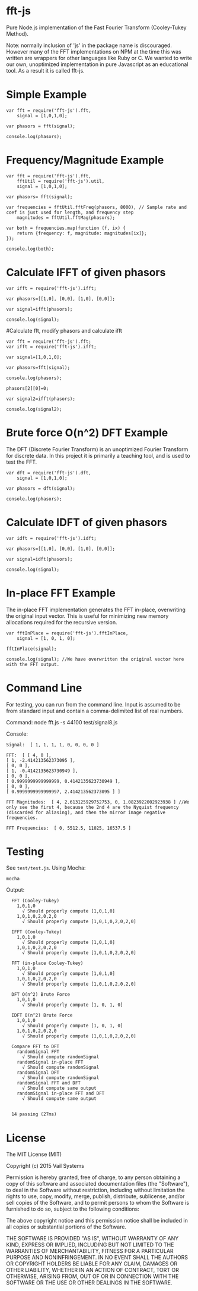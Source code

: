 # fft-js
Pure Node.js implementation of the Fast Fourier Transform (Cooley-Tukey Method).

Note: normally inclusion of 'js' in the package name is discouraged. However many of the FFT implementations on NPM at the time this was written are wrappers for other languages like Ruby or C. We wanted to write our own, unoptimized implementation in pure Javascript as an educational tool. As a result it is called fft-js.

# Simple Example

    var fft = require('fft-js').fft,
        signal = [1,0,1,0];

    var phasors = fft(signal);

    console.log(phasors);

# Frequency/Magnitude Example

    var fft = require('fft-js').fft,
        fftUtil = require('fft-js').util,
        signal = [1,0,1,0];

    var phasors= fft(signal);

    var frequencies = fftUtil.fftFreq(phasors, 8000), // Sample rate and coef is just used for length, and frequency step
        magnitudes = fftUtil.fftMag(phasors); 

    var both = frequencies.map(function (f, ix) {
        return {frequency: f, magnitude: magnitudes[ix]};
    });

    console.log(both);

# Calculate IFFT of given phasors
    
    var ifft = require('fft-js').ifft;

    var phasors=[[1,0], [0,0], [1,0], [0,0]];

    var signal=ifft(phasors);

    console.log(signal);

#Calculate fft, modify phasors and calculate ifft

    var fft = require('fft-js').fft;
    var ifft = require('fft-js').ifft;

    var signal=[1,0,1,0];

    var phasors=fft(signal);

    console.log(phasors);

    phasors[2][0]=0;

    var signal2=ifft(phasors);

    console.log(signal2);

    
# Brute force O(n^2) DFT Example

The DFT (Discrete Fourier Transform) is an unoptimized Fourier Transform for discrete data. In this project it is primarily a teaching tool, and is used to test the FFT.

    var dft = require('fft-js').dft,
        signal = [1,0,1,0];
    
    var phasors = dft(signal);
    
    console.log(phasors);

# Calculate IDFT of given phasors
    
    var idft = require('fft-js').idft;

    var phasors=[[1,0], [0,0], [1,0], [0,0]];

    var signal=idft(phasors);

    console.log(signal);

# In-place FFT Example

The in-place FFT implementation generates the FFT in-place, overwriting the original input vector. This is useful for minimizing new memory allocations required for the recursive version.

    var fftInPlace = require('fft-js').fftInPlace,
        signal = [1, 0, 1, 0];
        
    fftInPlace(signal);
    
    console.log(signal); //We have overwritten the original vector here with the FFT output.

# Command Line

For testing, you can run from the command line. Input is assumed to be from standard input and contain
a comma-delimited list of real numbers.

Command:
    node fft.js -s 44100 test/signal8.js

Console:

    Signal:  [ 1, 1, 1, 1, 0, 0, 0, 0 ]

    FFT:  [ [ 4, 0 ],
    [ 1, -2.414213562373095 ],
    [ 0, 0 ],
    [ 1, -0.4142135623730949 ],
    [ 0, 0 ],
    [ 0.9999999999999999, 0.4142135623730949 ],
    [ 0, 0 ],
    [ 0.9999999999999997, 2.414213562373095 ] ]

    FFT Magnitudes:  [ 4, 2.613125929752753, 0, 1.0823922002923938 ] //We only see the first 4, because the 2nd 4 are the Nyquist frequency (discarded for aliasing), and then the mirror image negative frequencies.

    FFT Frequencies:  [ 0, 5512.5, 11025, 16537.5 ]

# Testing

See `test/test.js`. Using Mocha:

    mocha

Output:

      FFT (Cooley-Tukey)
        1,0,1,0
          √ Should properly compute [1,0,1,0]
        1,0,1,0,2,0,2,0
          √ Should properly compute [1,0,1,0,2,0,2,0]

      IFFT (Cooley-Tukey)
        1,0,1,0
          √ Should properly compute [1,0,1,0]
        1,0,1,0,2,0,2,0
          √ Should properly compute [1,0,1,0,2,0,2,0]

      FFT (in-place Cooley-Tukey)
        1,0,1,0
          √ Should properly compute [1,0,1,0]
        1,0,1,0,2,0,2,0
          √ Should properly compute [1,0,1,0,2,0,2,0]

      DFT O(n^2) Brute Force
        1,0,1,0
          √ Should properly compute [1, 0, 1, 0]

      IDFT O(n^2) Brute Force
        1,0,1,0
          √ Should properly compute [1, 0, 1, 0]
        1,0,1,0,2,0,2,0
          √ Should properly compute [1,0,1,0,2,0,2,0]

      Compare FFT to DFT
        randomSignal FFT
          √ Should compute randomSignal
        randomSignal in-place FFT
          √ Should compute randomSignal
        randomSignal DFT
          √ Should compute randomSignal
        randomSignal FFT and DFT
          √ Should compute same output
        randomSignal in-place FFT and DFT
          √ Should compute same output


      14 passing (27ms)


# License 

The MIT License (MIT)

Copyright (c) 2015 Vail Systems

Permission is hereby granted, free of charge, to any person obtaining a copy
of this software and associated documentation files (the "Software"), to deal
in the Software without restriction, including without limitation the rights
to use, copy, modify, merge, publish, distribute, sublicense, and/or sell
copies of the Software, and to permit persons to whom the Software is
furnished to do so, subject to the following conditions:

The above copyright notice and this permission notice shall be included in all
copies or substantial portions of the Software.

THE SOFTWARE IS PROVIDED "AS IS", WITHOUT WARRANTY OF ANY KIND, EXPRESS OR
IMPLIED, INCLUDING BUT NOT LIMITED TO THE WARRANTIES OF MERCHANTABILITY,
FITNESS FOR A PARTICULAR PURPOSE AND NONINFRINGEMENT. IN NO EVENT SHALL THE
AUTHORS OR COPYRIGHT HOLDERS BE LIABLE FOR ANY CLAIM, DAMAGES OR OTHER
LIABILITY, WHETHER IN AN ACTION OF CONTRACT, TORT OR OTHERWISE, ARISING FROM,
OUT OF OR IN CONNECTION WITH THE SOFTWARE OR THE USE OR OTHER DEALINGS IN THE
SOFTWARE.
